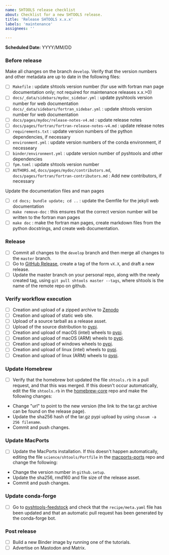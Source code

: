```yaml
---
name: SHTOOLS release checklist
about: Checklist for a new SHTOOLS release.
title: 'Release SHTOOLS x.x.x'
labels: 'maintenance'
assignees: ''

---
```


**Scheduled Date:** YYYY/MM/DD

### Before release ###
Make all changes on the branch `develop`. Verify that the version numbers and other metadata are up to date in the following files:
- [ ] `Makefile` : update shtools version number (for use with fortran man page documentation only; not required for maintenance releases x.x.>0)
- [ ] `docs/_data/sidebars/mydoc_sidebar.yml` : update pyshtools version number for web documentation
- [ ] `docs/_data/sidebars/fortran_sidebar.yml` : update shtools version number for web documentation
- [ ] `docs/pages/mydoc/release-notes-v4.md` : update release notes
- [ ] `docs/pages/fortran/fortran-release-notes-v4.md` : update release notes
- [ ] `requirements.txt` : update version numbers of the python dependencies, if necessary
- [ ] `environment.yml` : update version numbers of the conda environment, if necesseary
- [ ] `binder/environment.yml` : update version number of pyshtools and other dependencies
- [ ] `fpm.toml` : update shtools version number
- [ ] `AUTHORS.md`, `docs/pages/mydoc/contributors.md`, `docs/pages/fortran/fortran-contributors.md` : Add new contributors, if necessary

Update the documentation files and man pages
- [ ] `cd docs; bundle update; cd ..` : update the Gemfile for the jekyll web documentation
- [ ] `make remove-doc` : this ensures that the correct version number will be written to the fortran man pages
- [ ] `make doc` : make the fortran man pages, create markdown files from the python docstrings, and create web documentation.

### Release ###
- [ ] Commit all changes to the `develop` branch and then merge all changes to the `master` branch.
- [ ] Go to [GitHub Release](https://github.com/SHTOOLS/SHTOOLS/releases), create a tag of the form `vX.X`, and draft a new release.
- [ ] Update the master branch on your personal repo, along with the newly created tag, using `git pull shtools master --tags`, where shtools is the name of the remote repo on github.

### Verify workflow execution ###
- [ ] Creation and upload of a zipped archive to [Zenodo](https://doi.org/10.5281/zenodo.592762)
- [ ] Creation and upload of static web site.
- [ ] Upload of a source tarball as a release asset.
- [ ] Upload of the source distribution to [pypi](https://pypi.org/project/pyshtools/).
- [ ] Creation and upload of macOS (intel) wheels to [pypi](https://pypi.org/project/pyshtools/).
- [ ] Creation and upload of macOS (ARM) wheels to [pypi](https://pypi.org/project/pyshtools/).
- [ ] Creation and upload of windows wheels to [pypi](https://pypi.org/project/pyshtools/).
- [ ] Creation and upload of linux (intel) wheels to [pypi](https://pypi.org/project/pyshtools/).
- [ ] Creation and upload of linux (ARM) wheels to [pypi](https://pypi.org/project/pyshtools/).

### Update Homebrew ###
- [ ] Verify that the homebrew bot updated the file `shtools.rb` in a pull request, and that this was merged. If this doesn't occur automatically, edit the file `shtools.rb` in the [homebrew-core](https://github.com/Homebrew/homebrew-core) repo and make the following changes:
- Change "url" to point to the new version (the link to the tar.gz archive can be found on the release page).
- Update the sha256 hash of the tar.gz pypi upload by using `shasum -a 256 filename`.
- Commit and push changes.

### Update MacPorts ###
- [ ] Update the MacPorts installation. If this doesn't happen automatically, editing the file `science/shtools/Portfile` in the [macports-ports](https://github.com/macports/macports-ports) repo and change the following:
- Change the version number in `github.setup`.
- Update the sha256, rmd160 and file size of the release asset.
- Commit and push changes.

### Update conda-forge ###
- [ ] Go to [pyshtools-feedstock](https://github.com/conda-forge/pyshtools-feedstock) and check that the `recipe/meta.yaml` file has been updated and that an automatic pull request has been generated by the conda-forge bot.

### Post release ###
- [ ] Build a new Binder image by running one of the tutorials.
- [ ] Advertise on Mastodon and Matrix.
